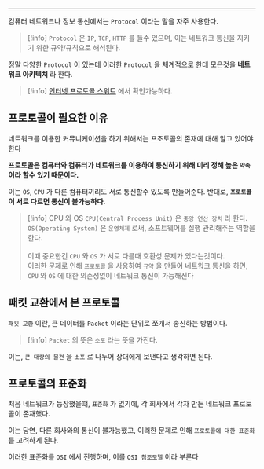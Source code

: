 
---

컴퓨터 네트워크나 정보 통신에서는 `Protocol` 이라는 말을 자주 사용한다.

>[!info] `Protocol` 은 `IP`, `TCP`, `HTTP` 를 들수 있으며, 이는 네트워크 통신을 지키기 위한 규약/규칙으로 해석된다.

정말 다양한 `Protocol` 이 있는데 이러한 `Protocol` 을 체계적으로 한데 모은것을 **네트워크 아키텍처** 라 한다.

>[!info] [인터넷 프로토콜 스위트](https://ko.wikipedia.org/wiki/%EC%9D%B8%ED%84%B0%EB%84%B7_%ED%94%84%EB%A1%9C%ED%86%A0%EC%BD%9C_%EC%8A%A4%EC%9C%84%ED%8A%B8) 에서 확인가능하다.

## 프로토콜이 필요한 이유

네트워크를 이용한 커뮤니케이션을 하기 위해서는 프초토콜의 존재에 대해 알고 있어야 한다

**프로토콜은 컴퓨터와 컴퓨터가 네트워크를 이용하여 통신하기 위해 미리 정해 높은 `약속` 이라 할수 있기 때문이다.** 

이는 `OS`, `CPU` 가 다른 컴퓨터끼리도 서로 통신할수 있도록 만들어준다.
반대로, **`프로토콜` 이 서로 다르면 통신이 불가능하다.**

>[!info] CPU 와 OS
>`CPU(Central Process Unit)` 은 `중앙 연산 장치` 라 한다.<br> `OS(Operating System)` 은 `운영체제` 로써, 소프트웨어를 실행 관리해주는 역할을 한다.<br><br>이때 중요한건 `CPU` 와 `OS` 가 서로 다를때 호환성 문제가 있다는것이다.<br> 이러한 문제로 인해 `프로토콜` 을 사용하여 `규약` 을 만들어 네트워크 통신을 하면, `CPU` 와 `OS` 에 대한 의존성없이 네트워크 통신이 가능해진다

## 패킷 교환에서 본 프로토콜
 
`패킷 교환` 이란, 큰 데이터를 `Packet` 이라는 단위로 쪼개서 송신하는 방법이다.

>[!info] `Packet` 의 뜻은 `소포` 라는 뜻을 가진다.

이는, `큰 대량의 물건` 을 `소포` 로 나누어 상대에게 보낸다고 생각하면 된다.

## 프로토콜의 표준화

처음 네트워크가 등장했을떄, `표준화` 가 없기에, 각 회사에서 각자 만든 네트워크 프로토콜이  존재했다.

이는 당연, 다른 회사와의 통신이 불가능했고, 이러한 문제로 인해 `프로토콜에 대한 표준화` 를 고려하게 된다.

이러한 표준화를 `OSI` 에서 진행하며, 이를 `OSI 참조모델` 이라 부른다

